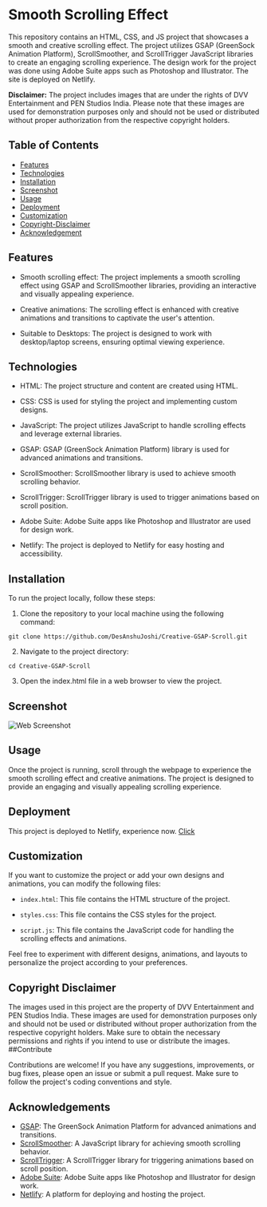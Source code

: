 
# Smooth Scrolling Effect

This repository contains an HTML, CSS, and JS project that showcases a smooth and creative scrolling effect. The project utilizes GSAP (GreenSock Animation Platform), ScrollSmoother, and ScrollTrigger JavaScript libraries to create an engaging scrolling experience. The design work for the project was done using Adobe Suite apps such as Photoshop and Illustrator. The site is deployed on Netlify.

__Disclaimer:__ The project includes images that are under the rights of DVV Entertainment and PEN Studios India. Please note that these images are used for demonstration purposes only and should not be used or distributed without proper authorization from the respective copyright holders.
## Table of Contents

- [Features](#features)
- [Technologies](#technologies)
- [Installation](#installation)
- [Screenshot](#screenshot)
- [Usage](#usage)
- [Deployment](#deployment)
- [Customization](#customization)
- [Copyright-Disclaimer](#copyright-disclaimer)
- [Acknowledgement](#acknowledgement)
## Features

* Smooth scrolling effect: The project implements a smooth scrolling effect using GSAP and ScrollSmoother libraries, providing an interactive and visually appealing experience.

* Creative animations: The scrolling effect is enhanced with creative animations and transitions to captivate the user's attention.

* Suitable to Desktops: The project is designed to work with desktop/laptop screens, ensuring optimal viewing experience.
## Technologies

* HTML: The project structure and content are created using HTML.

* CSS: CSS is used for styling the project and implementing custom designs.

* JavaScript: The project utilizes JavaScript to handle scrolling effects and leverage external libraries.

* GSAP: GSAP (GreenSock Animation Platform) library is used for advanced animations and transitions.

* ScrollSmoother: ScrollSmoother library is used to achieve smooth scrolling behavior.

* ScrollTrigger: ScrollTrigger library is used to trigger animations based on scroll position.

* Adobe Suite: Adobe Suite apps like Photoshop and Illustrator are used for design work.

* Netlify: The project is deployed to Netlify for easy hosting and accessibility.
## Installation

To run the project locally, follow these steps:

1. Clone the repository to your local machine using the following command:
```
git clone https://github.com/DesAnshuJoshi/Creative-GSAP-Scroll.git
```

2. Navigate to the project directory:
```
cd Creative-GSAP-Scroll
```

3. Open the index.html file in a web browser to view the project.
## Screenshot

![Web Screenshot](https://github.com/DesAnshuJoshi/Creative-GSAP-Scroll/assets/126374769/e6599e57-d49e-4b9c-8481-c205089eeb51)


## Usage

Once the project is running, scroll through the webpage to experience the smooth scrolling effect and creative animations. The project is designed to provide an engaging and visually appealing scrolling experience.
## Deployment

This project is deployed to Netlify, experience now. [Click](https://rrr-gsapscroll.netlify.app/)

## Customization

If you want to customize the project or add your own designs and animations, you can modify the following files:

* `index.html`: This file contains the HTML structure of the project.

* `styles.css`: This file contains the CSS styles for the project.

* `script.js`: This file contains the JavaScript code for handling the scrolling effects and animations.

Feel free to experiment with different designs, animations, and layouts to personalize the project according to your preferences.
## Copyright Disclaimer

The images used in this project are the property of DVV Entertainment and PEN Studios India. These images are used for demonstration purposes only and should not be used or distributed without proper authorization from the respective copyright holders. Make sure to obtain the necessary permissions and rights if you intend to use or distribute the images.
##Contribute

Contributions are welcome! If you have any suggestions, improvements, or bug fixes, please open an issue or submit a pull request. Make sure to follow the project's coding conventions and style.
## Acknowledgements

- [GSAP](https://greensock.com/gsap/): The GreenSock Animation Platform for advanced animations and transitions.
- [ScrollSmoother](https://github.com/d4rekanguok/scrollsmoother): A JavaScript library for achieving smooth scrolling behavior.
- [ScrollTrigger](https://greensock.com/scrolltrigger/): A ScrollTrigger library for triggering animations based on scroll position.
- [Adobe Suite](https://www.adobe.com/in/products/catalog.html?types=pf_252Fdesktop&types=pf_252Fmobile&types=pf_252Fweb): Adobe Suite apps like Photoshop and Illustrator for design work.
- [Netlify](https://www.netlify.com/): A platform for deploying and hosting the project.

